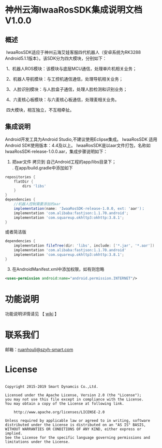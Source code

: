 # 神州云海IwaaRosSDK集成说明文档V1.0.0

## 概述

​	IwaaRosSDK适应于神州云海艾娃客服四代机器人（安卓系统为RK3288 Android5.1.1版本）。该SDK分为四大模块，分别如下：

​	1、机器人ROS模块：该模块与底层MCU通信，处理单片机相关业务；

​	2、机器人导航模块：与工控机通信通信，处理导航相关业务；

​	3、人脸识别模块：与人脸盒子通信，处理人脸检测和识别业务；

​	4、六麦核心板模块：与六麦核心板通信，处理麦相关业务。

​	四大模块，相互独立，不互相牵扯。


## 集成说明

Android开发工具为Android Studio,不建议使用Eclipse集成。
IwaaRosSDK 适用Android SDK使用版本：4.4及以上。
IwaaRosSDK是以aar文件打包，名称如IwaaRosSDK-release-1.0.0.aar，集成步骤说明如下：

1. 把aar文件 拷贝到 自己Android工程的app/libs目录下；  
	.  在app/build.gradle中添加如下	 

```groovy
repositories {
	flatDir {
		dirs 'libs'
	}
}
dependencies {
	//机器人控制需要添加的aar
	implementation(name: 'IwaaRosSDK-release-1.0.0, ext: 'aar')；
	implementation 'com.alibaba:fastjson:1.1.70.android';
	implementation 'com.squareup.okhttp3:okhttp:3.8.1';
}
```

或者简洁版

```groovy
dependencies {
	implementation fileTree(dir: 'libs', include: ['*.jar', '*.aar'])
	implementation 'com.alibaba:fastjson:1.1.70.android'
	implementation 'com.squareup.okhttp3:okhttp:3.8.1';
}
```

3. 在AndroidManifest.xml中添加权限，如有则忽略 

```xml
<uses-permission android:name="android.permission.INTERNET"/>
```

# 功能说明

功能说明详情请见   【 [wiki](https://github.com/SmartDynamics-SZYH/IwaaRosSDKSample/wiki/IwaaRosSDK概述和集成说明) 】



# 联系我们

邮箱：[ruanhouli@szyh-smart.com]()

# License
 ```
  
Copyright 2015-2019 Smart Dynamcis Co.,Ltd.

Licensed under the Apache License, Version 2.0 (the "License");
you may not use this file except in compliance with the License.
You may obtain a copy of the License at following link.

     http://www.apache.org/licenses/LICENSE-2.0

Unless required by applicable law or agreed to in writing, software
distributed under the License is distributed on an "AS IS" BASIS,
WITHOUT WARRANTIES OR CONDITIONS OF ANY KIND, either express or implied.
See the License for the specific language governing permissions and
limitations under the License.
 ```
